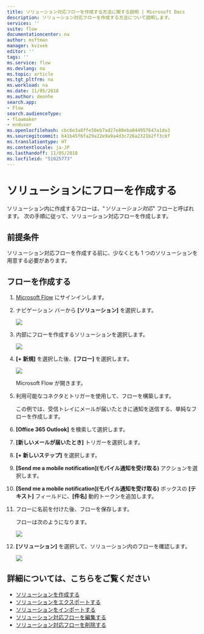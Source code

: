 ```yaml
---
title: ソリューション対応フローを作成する方法に関する説明 | Microsoft Docs
description: ソリューション対応フローを作成する方法について説明します。
services: ''
suite: flow
documentationcenter: na
author: msftman
manager: kvivek
editor: ''
tags: ''
ms.service: flow
ms.devlang: na
ms.topic: article
ms.tgt_pltfrm: na
ms.workload: na
ms.date: 11/05/2018
ms.author: deonhe
search.app:
- Flow
search.audienceType:
- flowmaker
- enduser
ms.openlocfilehash: cbc6e3a8ffe50eb7ad27e80eba044957647a1da3
ms.sourcegitcommit: b41b45f6fa29a22e9a9a4d3c726a2321b2ff3cbf
ms.translationtype: HT
ms.contentlocale: ja-JP
ms.lasthandoff: 11/05/2018
ms.locfileid: "51025773"
---
```

# <a name="create-a-flow-in-a-solution"></a>ソリューションにフローを作成する

ソリューション内に作成するフローは、"*ソリューション対応*" フローと呼ばれます。 次の手順に従って、ソリューション対応フローを作成します。

## <a name="prerequisites"></a>前提条件

ソリューション対応フローを作成する前に、少なくとも 1 つのソリューションを用意する必要があります。

## <a name="create-the-flow"></a>フローを作成する 

1. [Microsoft Flow](https://flow.microsoft.com) にサインインします。
1. ナビゲーション バーから **[ソリューション]** を選択します。

   ![](./media/create-flow-solution/select-solutions-from-left-nav.png)

1. 内部にフローを作成するソリューションを選択します。

   ![](./media/create-flow-solution/new-solution-created.png)

1. **[+ 新規]** を選択した後、**[フロー]** を選択します。

   ![](./media/create-flow-solution/select-new-flow.png)

   Microsoft Flow が開きます。

1. 利用可能なコネクタとトリガーを使用して、フローを構築します。

   この例では、受信トレイにメールが届いたときに通知を送信する、単純なフローを作成します。
1. **[Office 365 Outlook]** を検索して選択します。
1. **[新しいメールが届いたとき]** トリガーを選択します。
1. **[+ 新しいステップ]** を選択します。
1. **[Send me a mobile notification]\(モバイル通知を受け取る\)** アクションを選択します。
1. **[Send me a mobile notification]\(モバイル通知を受け取る\)** ボックスの **[テキスト]** フィールドに、**[件名]** 動的トークンを追加します。
1. フローに名前を付けた後、フローを保存します。

   フローは次のようになります。

   ![](./media/create-flow-solution/new-email-notification-flow.png)
   
1. **[ソリューション]** を選択して、ソリューション内のフローを確認します。

   ![](./media/create-flow-solution/new-flow-inside-solution.png)

## <a name="learn-more"></a>詳細については、こちらをご覧ください

* [ソリューションを作成する](./overview-solution-flows.md)
* [ソリューションをエクスポートする](./export-flow-solution.md)
* [ソリューションをインポートする](./import-flow-solution.md)
* [ソリューション対応フローを編集する](./edit-solution-aware-flow.md)
* [ソリューション対応フローを削除する](./remove-solution-aware-flow.md)
